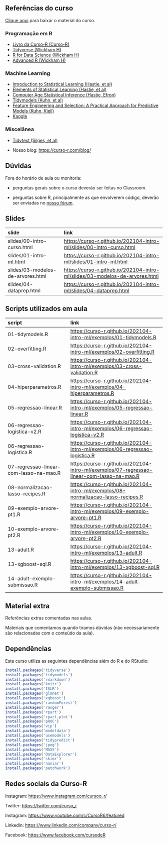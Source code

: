 
<!-- README.md is generated from README.Rmd. Please edit that file -->

## Referências do curso

[Clique
aqui](https://github.com/curso-r/202104-intro-ml/archive/refs/heads/master.zip)
para baixar o material do curso.

### Programação em R

-   [Livro da Curso-R (Curso-R)](https://livro.curso-r.com/)
-   [Tidyverse (Wickham H)](https://www.tidyverse.org/)
-   [R for Data Science (Wickham H)](https://r4ds.had.co.nz/)
-   [Advanced R (Wickham H)](https://adv-r.hadley.nz/)

### Machine Learning

-   [Introduction to Statistical Learning (Hastie, et
    al)](http://faculty.marshall.usc.edu/gareth-james/ISL/ISLR%20Seventh%20Printing.pdf)
-   [Elements of Statistical Learning (Hastie, et
    al)](https://web.stanford.edu/~hastie/Papers/ESLII.pdf)
-   [Computer Age Statistical Inference (Hastie,
    Efron)](https://web.stanford.edu/~hastie/CASI_files/PDF/casi.pdf)
-   [Tidymodels (Kuhn, et al)](https://www.tmwr.org/)
-   [Feature Engineering and Selection: A Practical Approach for
    Predictive Models (Kuhn, Kjell)](http://www.feat.engineering/)
-   [Kaggle](https://www.kaggle.com/)

### Miscelânea

-   [Tidytext (Silges, et al)](https://www.tidytextmining.com/)

-   Nosso blog: <https://curso-r.com/blog/>

## Dúvidas

Fora do horário de aula ou monitoria:

-   perguntas gerais sobre o curso deverão ser feitas no Classroom.

-   perguntas sobre R, principalmente as que envolverem código, deverão
    ser enviadas no [nosso fórum](https://discourse.curso-r.com/).

## Slides

| slide                             | link                                                                          |
|:----------------------------------|:------------------------------------------------------------------------------|
| slides/00-intro-curso.html        | <https://curso-r.github.io/202104-intro-ml/slides/00-intro-curso.html>        |
| slides/01-intro-ml.html           | <https://curso-r.github.io/202104-intro-ml/slides/01-intro-ml.html>           |
| slides/03-modelos-de-arvores.html | <https://curso-r.github.io/202104-intro-ml/slides/03-modelos-de-arvores.html> |
| slides/04-dataprep.html           | <https://curso-r.github.io/202104-intro-ml/slides/04-dataprep.html>           |

## Scripts utilizados em aula

| script                                 | link                                                                                        |
|:---------------------------------------|:--------------------------------------------------------------------------------------------|
| 01-tidymodels.R                        | <https://curso-r.github.io/202104-intro-ml/exemplos/01-tidymodels.R>                        |
| 02-overfitting.R                       | <https://curso-r.github.io/202104-intro-ml/exemplos/02-overfitting.R>                       |
| 03-cross-validation.R                  | <https://curso-r.github.io/202104-intro-ml/exemplos/03-cross-validation.R>                  |
| 04-hiperparametros.R                   | <https://curso-r.github.io/202104-intro-ml/exemplos/04-hiperparametros.R>                   |
| 05-regressao-linear.R                  | <https://curso-r.github.io/202104-intro-ml/exemplos/05-regressao-linear.R>                  |
| 06-regressao-logistica-v2.R            | <https://curso-r.github.io/202104-intro-ml/exemplos/06-regressao-logistica-v2.R>            |
| 06-regressao-logistica.R               | <https://curso-r.github.io/202104-intro-ml/exemplos/06-regressao-logistica.R>               |
| 07-regressao-linear-com-lasso-na-mao.R | <https://curso-r.github.io/202104-intro-ml/exemplos/07-regressao-linear-com-lasso-na-mao.R> |
| 08-normalizacao-lasso-recipes.R        | <https://curso-r.github.io/202104-intro-ml/exemplos/08-normalizacao-lasso-recipes.R>        |
| 09-exemplo-arvore-pt1.R                | <https://curso-r.github.io/202104-intro-ml/exemplos/09-exemplo-arvore-pt1.R>                |
| 10-exemplo-arvore-pt2.R                | <https://curso-r.github.io/202104-intro-ml/exemplos/10-exemplo-arvore-pt2.R>                |
| 13-adult.R                             | <https://curso-r.github.io/202104-intro-ml/exemplos/13-adult.R>                             |
| 13-xgboost-sql.R                       | <https://curso-r.github.io/202104-intro-ml/exemplos/13-xgboost-sql.R>                       |
| 14-adult-exemplo-submissao.R           | <https://curso-r.github.io/202104-intro-ml/exemplos/14-adult-exemplo-submissao.R>           |

## Material extra

Referências extras comentadas nas aulas.

Materiais que comentamos quando tiramos dúvidas (não necessariamente são
relacionadas com o conteúdo da aula).

## Dependências

Este curso utiliza as seguintes dependências além do R e do RStudio:

``` r
install.packages('tidyverse')
install.packages('tidymodels')
install.packages('rmarkdown')
install.packages('knitr')
install.packages('ISLR')
install.packages('glmnet')
install.packages('xgboost')
install.packages('randomForest')
install.packages('ranger')
install.packages('rpart')
install.packages('rpart.plot')
install.packages('pROC')
install.packages('vip')
install.packages('modeldata')
install.packages('usemodels')
install.packages('tidypredict')
install.packages('jpeg')
install.packages('MASS')
install.packages('DataExplorer')
install.packages('skimr')
install.packages('naniar')
install.packages('patchwork')
```

## Redes sociais da Curso-R

Instagram: <https://www.instagram.com/cursoo_r/>

Twitter: <https://twitter.com/curso_r>

Instagram: <https://www.youtube.com/c/CursoR6/featured>

Linkedin: <https://www.linkedin.com/company/curso-r/>

Facebook: <https://www.facebook.com/cursodeR>
